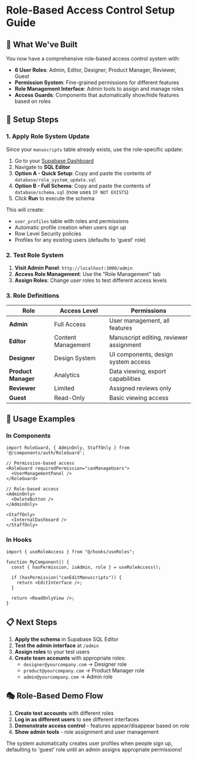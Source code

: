 # Role-Based Access Control Setup Guide

## 🎯 What We've Built

You now have a comprehensive role-based access control system with:

- **6 User Roles**: Admin, Editor, Designer, Product Manager, Reviewer, Guest
- **Permission System**: Fine-grained permissions for different features
- **Role Management Interface**: Admin tools to assign and manage roles
- **Access Guards**: Components that automatically show/hide features based on roles

## 🚀 Setup Steps

### 1. Apply Role System Update

Since your `manuscripts` table already exists, use the role-specific update:

1. Go to your [Supabase Dashboard](https://supabase.com/dashboard/project/rofjxefqomndhyrassig)
2. Navigate to **SQL Editor**
3. **Option A - Quick Setup**: Copy and paste the contents of `database/role_system_update.sql`
4. **Option B - Full Schema**: Copy and paste the contents of `database/schema.sql` (now uses `IF NOT EXISTS`)
5. Click **Run** to execute the schema

This will create:

- `user_profiles` table with roles and permissions
- Automatic profile creation when users sign up
- Row Level Security policies
- Profiles for any existing users (defaults to 'guest' role)

### 2. Test Role System

1. **Visit Admin Panel**: `http://localhost:3000/admin`
2. **Access Role Management**: Use the "Role Management" tab
3. **Assign Roles**: Change user roles to test different access levels

### 3. Role Definitions

| Role                | Access Level       | Permissions                             |
| ------------------- | ------------------ | --------------------------------------- |
| **Admin**           | Full Access        | User management, all features           |
| **Editor**          | Content Management | Manuscript editing, reviewer assignment |
| **Designer**        | Design System      | UI components, design system access     |
| **Product Manager** | Analytics          | Data viewing, export capabilities       |
| **Reviewer**        | Limited            | Assigned reviews only                   |
| **Guest**           | Read-Only          | Basic viewing access                    |

## 🔧 Usage Examples

### In Components

```tsx
import RoleGuard, { AdminOnly, StaffOnly } from '@/components/auth/RoleGuard';

// Permission-based access
<RoleGuard requiredPermission="canManageUsers">
  <UserManagementPanel />
</RoleGuard>

// Role-based access
<AdminOnly>
  <DeleteButton />
</AdminOnly>

<StaffOnly>
  <InternalDashboard />
</StaffOnly>
```

### In Hooks

```tsx
import { useRoleAccess } from "@/hooks/useRoles";

function MyComponent() {
  const { hasPermission, isAdmin, role } = useRoleAccess();

  if (hasPermission("canEditManuscripts")) {
    return <EditInterface />;
  }

  return <ReadOnlyView />;
}
```

## 📋 Next Steps

1. **Apply the schema** in Supabase SQL Editor
2. **Test the admin interface** at `/admin`
3. **Assign roles** to your test users
4. **Create team accounts** with appropriate roles:
   - `designer@yourcompany.com` → Designer role
   - `product@yourcompany.com` → Product Manager role
   - `admin@yourcompany.com` → Admin role

## 🎭 Role-Based Demo Flow

1. **Create test accounts** with different roles
2. **Log in as different users** to see different interfaces
3. **Demonstrate access control** - features appear/disappear based on role
4. **Show admin tools** - role assignment and user management

The system automatically creates user profiles when people sign up, defaulting to 'guest' role until an admin assigns appropriate permissions!
